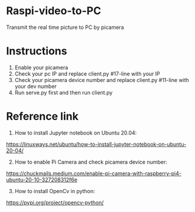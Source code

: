 # Raspi-video-to-PC
Transmit the real time picture to PC by picamera 

# Instructions
1. Enable your picamera
  2. Check your pc IP and replace client.py #17-line with your IP
3. Check your picamera device number and replace client.py #11-line with your dev number
4. Run serve.py first and then run client.py

# Reference link
1. How to install Jupyter notebook on Ubuntu 20.04:

https://linuxways.net/ubuntu/how-to-install-jupyter-notebook-on-ubuntu-20-04/

2. How to enable Pi Camera and check picamera device number:

https://chuckmails.medium.com/enable-pi-camera-with-raspberry-pi4-ubuntu-20-10-327208312f6e

3. How to install OpenCv in python:

https://pypi.org/project/opencv-python/



